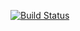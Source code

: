 [![Build Status](https://travis-ci.com/semen1994i/testing3.svg?branch=main)](https://travis-ci.com/semen1994i/testing3)
